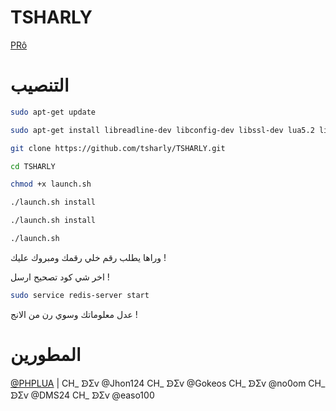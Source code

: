 # TSHARLY

[PRô](https://telegram.me/DEVASL)

# التنصيب
```sh
sudo apt-get update

sudo apt-get install libreadline-dev libconfig-dev libssl-dev lua5.2 liblua5.2-dev lua-socket lua-sec lua-expat libevent-dev make unzip git redis-server autoconf g++ libjansson-dev libpython-dev expat libexpat1-dev

git clone https://github.com/tsharly/TSHARLY.git

cd TSHARLY

chmod +x launch.sh

./launch.sh install

./launch.sh install

./launch.sh

```

وراها يطلب رقم خلي رقمك ومبروك عليك !

اخر شي كود تصحيح ارسل !
```sh
sudo service redis-server start
```

عدل معلوماتك وسوي رن من الانج !


# المطورين

[@PHPLUA](https://telegram.me/DEVASL) | 
CH_ ᗦΣⱱ @Jhon124
CH_ ᗦΣⱱ @Gokeos
CH_ ᗦΣⱱ @no0om
CH_ ᗦΣⱱ @DMS24
CH_ ᗦΣⱱ @easo100
